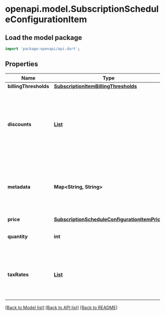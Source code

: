 # openapi.model.SubscriptionScheduleConfigurationItem

## Load the model package
```dart
import 'package:openapi/api.dart';
```

## Properties
Name | Type | Description | Notes
------------ | ------------- | ------------- | -------------
**billingThresholds** | [**SubscriptionItemBillingThresholds**](SubscriptionItemBillingThresholds.md) |  | [optional] 
**discounts** | [**List<DiscountsResourceStackableDiscount>**](DiscountsResourceStackableDiscount.md) | The discounts applied to the subscription item. Subscription item discounts are applied before subscription discounts. Use `expand[]=discounts` to expand each discount. | [default to const []]
**metadata** | **Map<String, String>** | Set of [key-value pairs](https://stripe.com/docs/api/metadata) that you can attach to an item. Metadata on this item will update the underlying subscription item's `metadata` when the phase is entered. | [optional] [default to const {}]
**price** | [**SubscriptionScheduleConfigurationItemPrice**](SubscriptionScheduleConfigurationItemPrice.md) |  | 
**quantity** | **int** | Quantity of the plan to which the customer should be subscribed. | [optional] 
**taxRates** | [**List<TaxRate>**](TaxRate.md) | The tax rates which apply to this `phase_item`. When set, the `default_tax_rates` on the phase do not apply to this `phase_item`. | [optional] [default to const []]

[[Back to Model list]](../README.md#documentation-for-models) [[Back to API list]](../README.md#documentation-for-api-endpoints) [[Back to README]](../README.md)


